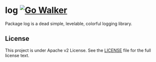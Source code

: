 log [![Go Walker](http://gowalker.org/api/v1/badge)](http://gowalker.org/github.com/Unknwon/log)
===

Package log is a dead simple, levelable, colorful logging library.

## License

This project is under Apache v2 License. See the [LICENSE](LICENSE) file for the full license text.